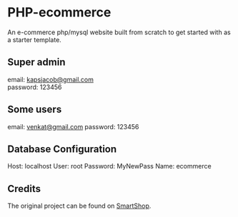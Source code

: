 # PHP-ecommerce
An e-commerce php/mysql website built from scratch to get started with as a starter template.

## Super admin

email: kapsjacob@gmail.com<br>
password: 123456

## Some users

email: venkat@gmail.com
password: 123456

## Database Configuration
Host: localhost
User: root
Password: MyNewPass
Name: ecommerce

## Credits
The original project can be found on [SmartShop](https://github.com/smakosh/Smartshop).
